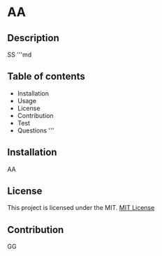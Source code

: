 # AA

## Description

SS
'''md
## Table of contents
* Installation
* Usage
* License
* Contribution
* Test
* Questions
'''

## Installation
AA

## 
## License

This project is licensed under the MIT. [MIT License](https://opensource.org/licenses/MIT)

## Contribution
GG

